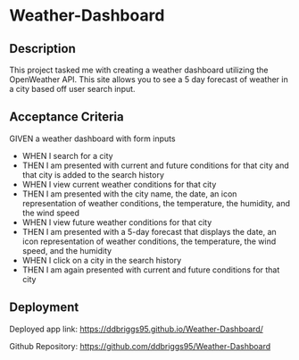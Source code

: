 # Weather-Dashboard

## Description

This project tasked me with creating a weather dashboard utilizing the OpenWeather API. This site allows you to see a 5 day forecast of weather in a city based off user search input.

## Acceptance Criteria

GIVEN a weather dashboard with form inputs
- WHEN I search for a city
- THEN I am presented with current and future conditions for that city and that city is added to the search history
- WHEN I view current weather conditions for that city
- THEN I am presented with the city name, the date, an icon representation of weather conditions, the temperature, the humidity, and the wind speed
- WHEN I view future weather conditions for that city
- THEN I am presented with a 5-day forecast that displays the date, an icon representation of weather conditions, the temperature, the wind speed, and the humidity
- WHEN I click on a city in the search history
- THEN I am again presented with current and future conditions for that city

## Deployment

Deployed app link: https://ddbriggs95.github.io/Weather-Dashboard/


Github Repository: https://github.com/ddbriggs95/Weather-Dashboard
